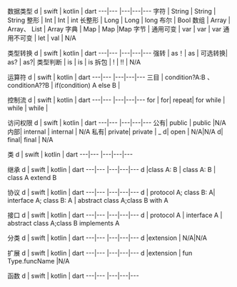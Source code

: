 数据类型
 d | swift | kotlin | dart
---|--- |---|---|---
字符 | String | String | String
整形 | Int | Int | int
长整形 | Long | Long | long
布尔 | Bool
数组 | Array | Array、 List | Array
字典 | Map | Map |Map
字节 |
通用可变 | var | var | var
通用不可变 | let | val | N/A


类型转换
 d | swift | kotlin | dart
---|--- |---|---|---
强转 | as！| as | 
可选转换| as? | as?|
类型判断 | is | is | is
拆包 | ! | !! | N/A 

运算符
 d | swift | kotlin | dart
---|--- |---|---|---
三目 | condition?A:B 、conditionA??B | if(condition) A else B |

控制流
 d | swift | kotlin | dart
---|--- |---|---|---
for | for| repeat| for
while | while | while |

访问权限
 d | swift | kotlin | dart
 ---|--- |---|---|---
公有| public | public |N/A 
内部| internal | internal | N/A 
私有| private| private  | _
d| open | N/A|N/A
d| final| final | N/A

类
 d | swift | kotlin | dart
---|--- |---|---|---

继承
 d | swift | kotlin | dart
---|--- |---|---|---
d |class A: B | class A: B | class A extend B


协议
 d | swift | kotlin | dart
---|--- |---|---|---
d | protocol A; class B: A| interface A; class B: A | abstract class A;class B with A

接口
 d | swift | kotlin | dart
---|--- |---|---|---
d | protocol A | interface A | abstract class A;class B implements A

分类
 d | swift | kotlin | dart
---|--- |---|---|---
d |extension | N/A|N/A

扩展
 d | swift | kotlin | dart
---|--- |---|---|---
d |extension | fun Type.funcName  |N/A

函数
 d | swift | kotlin | dart
---|--- |---|---|---

